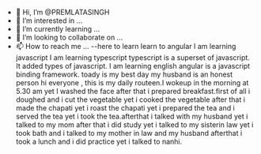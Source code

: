 - 👋 Hi, I’m @PREMLATASINGH
- 👀 I’m interested in ...
- 🌱 I’m currently learning ...
- 💞️ I’m looking to collaborate on ...
- 📫 How to reach me ...
--here to learn
learn to angular
I am learning javascript
I am learning typescript
typescript is a superset of javascript. It added types of javascript.
I am learning english
angular is a javascript binding framework.
toady is my best day
my husband is an honest person
hi everyone , this is my daily routeen.I wokeup in the morning at 5.30 am yet I washed the face after that i prepared breakfast.first of all i doughed and i cut the vegetable yet i cooked the vegetable after that i made the chapati yet i roast the chapati yet i prepared the tea and i served the tea yet i took the tea.afterthat i talked with my husband yet i talked to my mom after that i did study yet i talked to my sisterin law yet i took bath and i talked to my mother in law and my husband afterthat i took a lunch and i did practice yet i talked to nanhi.

<!---
PREMLATASINGH/PREMLATASINGH is a ✨ special ✨ repository because its `README.md` (this file) appears on your GitHub profile.
You can click the Preview link to take a look at your changes.
--->
